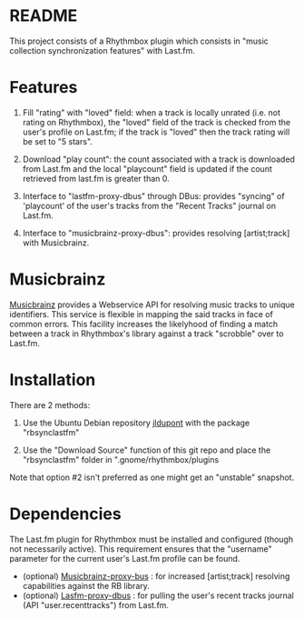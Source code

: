 README
======

This project consists of a Rhythmbox plugin which consists in "music collection synchronization features" with Last.fm.  

Features
========

1. Fill "rating" with "loved" field: when a track is locally unrated (i.e. not rating on Rhythmbox), the "loved" field of the track
is checked from the user's profile on Last.fm; if the track is "loved" then the track rating will be set to "5 stars". 

2. Download "play count": the count associated with a track is downloaded from Last.fm and the local "playcount" field is updated if the count retrieved from last.fm is greater than 0.

3. Interface to "lastfm-proxy-dbus" through DBus: provides "syncing" of 'playcount' of the user's tracks from the "Recent Tracks" journal on Last.fm.

4. Interface to "musicbrainz-proxy-dbus": provides resolving [artist;track] with Musicbrainz.

Musicbrainz
===========

[Musicbrainz](http://www.musicbrainz.org/) provides a Webservice API for resolving music tracks to unique identifiers. 
This service is flexible in mapping the said tracks in face of common errors. This facility increases the likelyhood
of finding a match between a track in Rhythmbox's library against a track "scrobble" over to Last.fm. 

Installation
============
There are 2 methods:

1. Use the Ubuntu Debian repository [jldupont](https://launchpad.net/~jldupont/+archive/jldupont)  with the package "rbsynclastfm"

2. Use the "Download Source" function of this git repo and place the "rbsynclastfm" folder in ".gnome/rhythmbox/plugins

Note that option #2 isn't preferred as one might get an "unstable" snapshot. 

Dependencies
============

The Last.fm plugin for Rhythmbox must be installed and configured (though not necessarily active). 
This requirement ensures that the "username" parameter for the current user's Last.fm profile can be found.

* (optional) [Musicbrainz-proxy-bus](http://github.com/jldupont/musicbrainz-proxy-dbus) : for increased [artist;track] resolving capabilities against the RB library.
* (optional) [Lasfm-proxy-dbus](http://github.com/jldupont/lastfm-proxy-dbus) : for pulling the user's recent tracks journal (API "user.recenttracks") from Last.fm.
